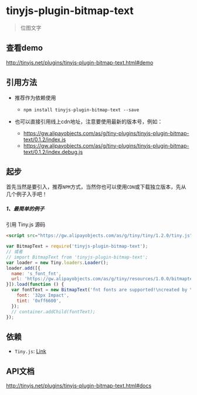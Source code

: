 # tinyjs-plugin-bitmap-text

> 位图文字

## 查看demo

http://tinyjs.net/plugins/tinyjs-plugin-bitmap-text.html#demo

## 引用方法

- 推荐作为依赖使用

  - `npm install tinyjs-plugin-bitmap-text --save`

- 也可以直接引用线上cdn地址，注意要使用最新的版本号，例如：

  - https://gw.alipayobjects.com/as/g/tiny-plugins/tinyjs-plugin-bitmap-text/0.1.2/index.js
  - https://gw.alipayobjects.com/as/g/tiny-plugins/tinyjs-plugin-bitmap-text/0.1.2/index.debug.js

## 起步
首先当然是要引入，推荐`NPM`方式，当然你也可以使用`CDN`或下载独立版本，先从几个例子入手吧！

##### 1、最简单的例子

引用 Tiny.js 源码
``` html
<script src="https://gw.alipayobjects.com/as/g/tiny/tiny/1.2.0/tiny.js"></script>
```
``` js
var BitmapText = require('tinyjs-plugin-bitmap-text');
// 或者
// import BitmapText from 'tinyjs-plugin-bitmap-text';
var loader = new Tiny.loaders.Loader();
loader.add([{
  name: 's_font_fnt',
  url: 'https://gw.alipayobjects.com/as/g/tiny/resources/1.0.0/bitmaptext/FontEng.xml',
}]).load(function () {
  var fontText = new BitmapText('fnt fonts are supported!\ncreated by \n"Tiny.BitmapText()\n1234567890"', {
    font: '32px Impact',
    tint: '0xff6600',
  });
  // container.addChild(fontText);
});
```

## 依赖
- `Tiny.js`: [Link](http://tinyjs.net/api)

## API文档

http://tinyjs.net/plugins/tinyjs-plugin-bitmap-text.html#docs
